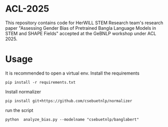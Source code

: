 # ACL-2025
This repository contains code for HerWILL STEM Research team's research paper "Assessing Gender Bias of Pretrained Bangla Language Models in STEM and SHAPE Fields" accepted at the GeBNLP workshop under ACL 2025.

# Usage
It is recommended to open a virtual env.
Install the requirements
```
pip install -r requirements.txt
```
Install normalizer
```
pip install git+https://github.com/csebuetnlp/normalizer
```
run the script
```
python  analyze_bias.py --modelname "csebuetnlp/banglabert"
```

